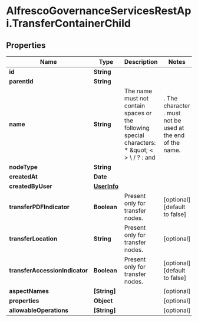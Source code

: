 # AlfrescoGovernanceServicesRestApi.TransferContainerChild

## Properties
Name | Type | Description | Notes
------------ | ------------- | ------------- | -------------
**id** | **String** |  | 
**parentId** | **String** |  | 
**name** | **String** | The name must not contain spaces or the following special characters: * \&quot; &lt; &gt; \\ / ? : and |. The character . must not be used at the end of the name.  | 
**nodeType** | **String** |  | 
**createdAt** | **Date** |  | 
**createdByUser** | [**UserInfo**](UserInfo.md) |  | 
**transferPDFIndicator** | **Boolean** | Present only for transfer nodes. | [optional] [default to false]
**transferLocation** | **String** | Present only for transfer nodes. | [optional] 
**transferAccessionIndicator** | **Boolean** | Present only for transfer nodes. | [optional] [default to false]
**aspectNames** | **[String]** |  | [optional] 
**properties** | **Object** |  | [optional] 
**allowableOperations** | **[String]** |  | [optional] 


